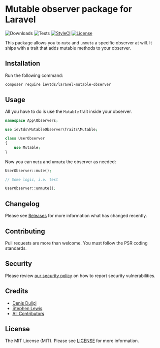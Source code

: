 # Mutable observer package for Laravel

![Downloads](https://img.shields.io/packagist/dt/ievtds/laravel-mutable-observer)
![Tests](https://img.shields.io/github/actions/workflow/status/ievtds/laravel-mutable-observer/tests.yml?label=tests)
[![StyleCI](https://github.styleci.io/repos/462492001/shield?style=flat&branch=master)](https://styleci.io/repos/462492001)
[![License](https://img.shields.io/github/license/ievtds/laravel-mutable-observer)](LICENSE.md)

This package allows you to `mute` and `unmute` a specific observer at will. It ships with a trait that adds mutable methods to your observer.

## Installation

Run the following command:

```bash
composer require ievtds/laravel-mutable-observer
```

## Usage

All you have to do is use the `Mutable` trait inside your observer.

```php
namespace App\Observers;

use ievtds\MutableObserver\Traits\Mutable;

class UserObserver
{
    use Mutable;
}
```

Now you can `mute` and `unmute` the observer as needed:

```php
UserObserver::mute();

// Some logic, i.e. test

UserObserver::unmute();
```

## Changelog

Please see [Releases](../../releases) for more information what has changed recently.

## Contributing

Pull requests are more than welcome. You must follow the PSR coding standards.

## Security

Please review [our security policy](https://github.com/ievtds/laravel-sortable/security/policy) on how to report security vulnerabilities.

## Credits

- [Denis Duliçi](https://github.com/denisdulici)
- [Stephen Lewis](https://github.com/monooso)
- [All Contributors](../../contributors)

## License

The MIT License (MIT). Please see [LICENSE](LICENSE.md) for more information.
